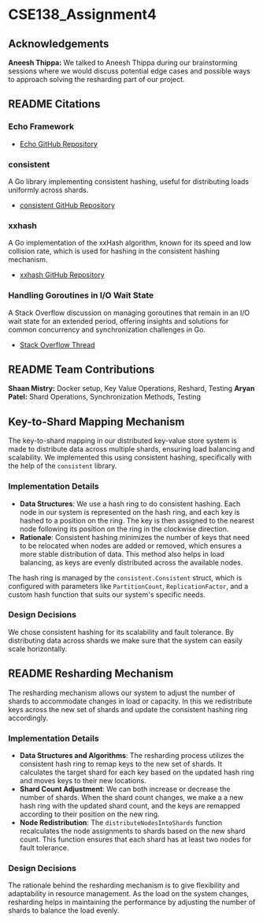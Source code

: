# CSE138_Assignment4

## Acknowledgements

**Aneesh Thippa:** We talked to Aneesh Thippa during our brainstorming sessions where we would discuss potential edge cases and possible ways to approach solving the resharding part of our project. 

## README Citations

### Echo Framework
- [Echo GitHub Repository](https://github.com/labstack/echo)

### consistent
A Go library implementing consistent hashing, useful for distributing loads uniformly across shards.
- [consistent GitHub Repository](https://github.com/buraksezer/consistent)

### xxhash
A Go implementation of the xxHash algorithm, known for its speed and low collision rate, which is used for hashing in the consistent hashing mechanism.
- [xxhash GitHub Repository](https://github.com/cespare/xxhash)

### Handling Goroutines in I/O Wait State
A Stack Overflow discussion on managing goroutines that remain in an I/O wait state for an extended period, offering insights and solutions for common concurrency and synchronization challenges in Go.
- [Stack Overflow Thread](https://stackoverflow.com/questions/42238695/goroutine-in-io-wait-state-for-long-time)

## README Team Contributions

 **Shaan Mistry:** Docker setup, Key Value Operations, Reshard, Testing
 **Aryan Patel:** Shard Operations, Synchronization Methods, Testing

## Key-to-Shard Mapping Mechanism

The key-to-shard mapping in our distributed key-value store system is made to distribute data across multiple shards, ensuring load balancing and scalability. We implemented this using consistent hashing, specifically with the help of the `consistent` library. 

### Implementation Details

- **Data Structures**: We use a hash ring to do consistent hashing. Each node in our system is represented on the hash ring, and each key is hashed to a position on the ring. The key is then assigned to the nearest node following its position on the ring in the clockwise direction.
- **Rationale**: Consistent hashing minimizes the number of keys that need to be relocated when nodes are added or removed, which ensures a more stable distribution of data. This method also helps in load balancing, as keys are evenly distributed across the available nodes.

The hash ring is managed by the `consistent.Consistent` struct, which is configured with parameters like `PartitionCount`, `ReplicationFactor`, and a custom hash function that suits our system's specific needs.

### Design Decisions

We chose consistent hashing for its scalability and fault tolerance. By distributing data across shards we make sure that the system can easily scale horizontally.

## README Resharding Mechanism

The resharding mechanism allows our system to adjust the number of shards to accommodate changes in load or capacity. In this we redistribute keys across the new set of shards and update the consistent hashing ring accordingly.

### Implementation Details

- **Data Structures and Algorithms**: The resharding process utilizes the consistent hash ring to remap keys to the new set of shards. It calculates the target shard for each key based on the updated hash ring and moves keys to their new locations.
- **Shard Count Adjustment**: We can both increase or decrease the number of shards. When the shard count changes, we make a a new hash ring with the updated shard count, and the keys are remapped according to their position on the new ring.
- **Node Redistribution**: The `distributeNodesIntoShards` function recalculates the node assignments to shards based on the new shard count. This function ensures that each shard has at least two nodes for fault tolerance.

### Design Decisions

The rationale behind the resharding mechanism is to give flexibility and adaptability in resource management. As the load on the system changes, resharding helps in maintaining the performance by adjusting the number of shards to balance the load evenly.